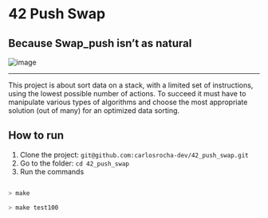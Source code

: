 # 42 Push Swap
## Because Swap_push isn’t as natural
![image](https://github.com/carlosrocha-dev/42_push_swap/assets/3737837/610cced2-9e84-43a9-8cad-16413c009050)

---

This project is about sort data on a stack, with a limited set of instructions, using
the lowest possible number of actions. To succeed it must have to manipulate various
types of algorithms and choose the most appropriate solution (out of many) for an
optimized data sorting.

## How to run

1. Clone the project: ```git@github.com:carlosrocha-dev/42_push_swap.git```
2. Go to the folder: ```cd 42_push_swap```
3. Run the commands
```Bash

> make

> make test100


```